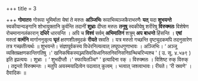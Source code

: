 +++
title = 3

+++
**गोमातरः** गोरूपा भूमिर्माता येषां ते मरुतः **अञ्जिभिः** रूपाभिव्यञ्जकैराभरणैः **यत्** यदा **शुभयन्ते** स्वकीयान्यङ्गानि शोभायुक्तानि कुर्वन्ति तदानीं **शुभ्राः** दीप्ता मरुतः **तनूषु** स्वकीयेषु शरीरेषु **विरुक्मतः** विशेषेण रोचमानानलंकारान् **दधिरे** धारयन्ति । अपि च **विश्वं** सर्वम् **अभिमातिनं** शत्रुम् **अप** **बाधन्ते** हिंसन्ति । **एषां** मरुतां **वर्त्मनि** मार्गाननुसृत्य **घृतं** क्षरणशीलमुदकं **रीयते** स्रवति । यत्र मरुतो गच्छन्ति वृष्ट्युदकमपि तदनुसारेण तत्र गच्छतीत्यर्थः ॥ शुभयन्ते। संज्ञापूर्वकस्य विधेरनित्यत्वात् लघूपधगुणाभावः । अञ्जिभिः।  ‘ अञ्जू व्यक्तिम्रक्षणकान्तिगतिषु ।' खनिकषिकस्यञ्ज्यसिवसिध्वनिस्तनिवनिसनिग्रन्थिचरिभ्यश्च ' ( उ. सू. ४.५७९ ) इति इप्रत्ययः । शुभ्राः ।  ‘ शुभदीप्तौ ।' स्फायितञ्चि° ' इत्यादिना रक् । विरुक्मतः । विशिष्ट रुक् विरुक् । तद्वन्तो विरुक्मन्तः । मतुपि अयस्मयादित्वेन पदत्वात् कुत्वम् । भत्वात् जश्त्वाभावः। रीयते। ‘री स्रवणे' । दैवादिकः ॥